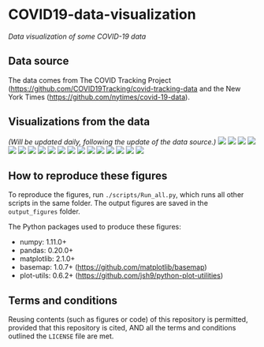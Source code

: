 # COVID19-data-visualization
_Data visualization of some COVID-19 data_

## Data source
The data comes from The COVID Tracking Project (https://github.com/COVID19Tracking/covid-tracking-data and the New York Times (https://github.com/nytimes/covid-19-data).

## Visualizations from the data
_(Will be updated daily, following the update of the data source.)_
![](./output_figures/Map_01__positive_cases_by_state_2020-04-17.png)
![](./output_figures/Map_02__Positive_rate_by_state_2020-04-17.png)
![](./output_figures/Map_03__new_cases_from_2020-04-14_to_2020-04-17.png)
![](./output_figures/Trend_01__positive_cases_all_US_states__linear_scale__2020-04-17.png)
![](./output_figures/Trend_02__positive_cases_all_US_states__log_scale__2020-04-17.png)
![](./output_figures/Trend_03__positive_cases_all_states_excl_NY_NJ__linear_scale__2020-04-17.png)
![](./output_figures/Trend_04__positive_cases_all_states_excl_NY_NJ__log_scale__2020-04-17.png)
![](./output_figures/Trend_05__number_of_tests_all_US_states__linear__2020-04-17.png)
![](./output_figures/Trend_06__number_of_tests_all_US_states__log__2020-04-17.png)
![](./output_figures/Trend_07__positive_rate_all_states_2020-04-17.png)
![](./output_figures/Trend_08__positive_rate_all_states_excl_NY_NJ_2020-04-17.png)
![](./output_figures/Trend_09__tests_per_capita_2020-04-17.png)
![](./output_figures/Trend_10__positive_normalized_by_pop_density__linear__2020-04-17.png)
![](./output_figures/Trend_11__new_cases_vs_total_cases__2020-04-17.png)
![](./output_figures/Trend_12__daily_new_cases_all_states_2020-04-17.png)
![](./output_figures/Trend_13__daily_new_cases_all_states_excl_NY_NJ_2020-04-17.png)
![](./output_figures/Trend_14__daily_new_deaths_all_states_2020-04-17.png)
![](./output_figures/Trend_15__daily_new_deaths_all_states_excl_NY_NJ_2020-04-17.png)

## How to reproduce these figures
To reproduce the figures, run `./scripts/Run_all.py`, which runs all other scripts in the same folder. The output figures are saved in the `output_figures` folder.

The Python packages used to produce these figures:
  - numpy: 1.11.0+
  - pandas: 0.20.0+
  - matplotlib: 2.1.0+
  - basemap: 1.0.7+ (https://github.com/matplotlib/basemap)
  - plot-utils: 0.6.2+ (https://github.com/jsh9/python-plot-utilities)


## Terms and conditions
Reusing contents (such as figures or code) of this repository is permitted, provided that this repository is cited, AND all the terms and conditions outlined the `LICENSE` file are met.
